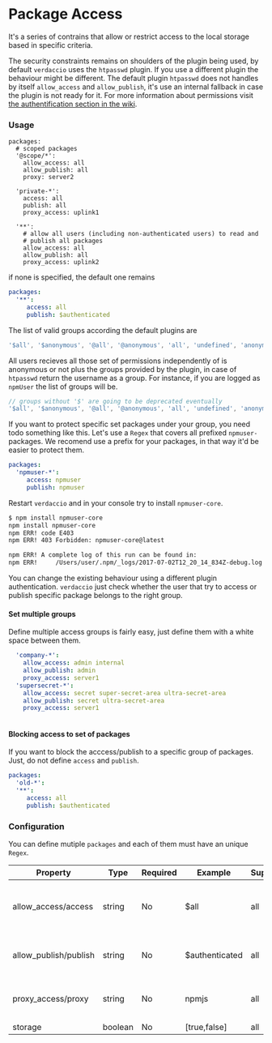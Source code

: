 # Package Access

It's a series of contrains that allow or restrict access to the local storage based in specific criteria.

The security constraints remains on shoulders of the plugin being used, by default `verdaccio` uses the `htpasswd` plugin. If you use a different plugin the behaviour might be different. The default plugin `htpasswd` does not handles by itself `allow_access` and `allow_publish`, it's use an internal fallback in case the plugin is not ready for it. For more information about permissions visit [the authentification section in the wiki](auth.md).

### Usage

```yalm
packages:
  # scoped packages
  '@scope/*':
    allow_access: all
    allow_publish: all
    proxy: server2

  'private-*':
    access: all
    publish: all
    proxy_access: uplink1

  '**':
    # allow all users (including non-authenticated users) to read and
    # publish all packages
    allow_access: all
    allow_publish: all
    proxy_access: uplink2
```
if none is specified, the default one remains

```yaml
packages:
  '**':
     access: all
     publish: $authenticated
```

The list of valid groups according the default plugins are

```js
'$all', '$anonymous', '@all', '@anonymous', 'all', 'undefined', 'anonymous'
```
All users recieves all those set of permissions independently of is anonymous or not plus the groups provided by the plugin, in case of `htpasswd` return the username as a group. For instance, if you are logged as `npmUser` the list of groups will be.

```js
// groups without '$' are going to be deprecated eventually
'$all', '$anonymous', '@all', '@anonymous', 'all', 'undefined', 'anonymous', 'npmUser'
```

If you want to protect specific set packages under your group, you need todo something like this. Let's use a `Regex` that covers all prefixed `npmuser-` packages. We recomend use a prefix for your packages, in that way it'd be easier to protect them.

```yaml
packages:
  'npmuser-*':
     access: npmuser
     publish: npmuser
```

Restart `verdaccio` and in your console try to install `npmuser-core`.

```bash
$ npm install npmuser-core
npm install npmuser-core
npm ERR! code E403
npm ERR! 403 Forbidden: npmuser-core@latest

npm ERR! A complete log of this run can be found in:
npm ERR!     /Users/user/.npm/_logs/2017-07-02T12_20_14_834Z-debug.log
```
You can change the existing behaviour using a different plugin authentication. `verdaccio` just check whether the user that try to access or publish specific package belongs to the right group.

#### Set multiple groups

Define multiple access groups is fairly easy, just define them with a white space between them.

```yaml
  'company-*':
    allow_access: admin internal
    allow_publish: admin
    proxy_access: server1
  'supersecret-*':
    allow_access: secret super-secret-area ultra-secret-area
    allow_publish: secret ultra-secret-area
    proxy_access: server1
    
```

#### Blocking access to set of packages

If you want to block the acccess/publish to a specific group of packages. Just, do not define `access` and `publish`.

```yaml
packages:
  'old-*':
  '**':
     access: all
     publish: $authenticated
```

### Configuration

You can define mutiple `packages` and each of them must have an unique `Regex`.

Property | Type | Required | Example | Support | Description 
--- | --- | --- | --- | --- | --- 
allow_access/access | string | No | $all | all | define groups allowed to access the package
allow_publish/publish | string | No | $authenticated | all | define groups allowed to publish
proxy_access/proxy | string | No |npmjs | all | limit look ups for specific uplink 
storage | boolean | No | [true,false] | all | TODO





